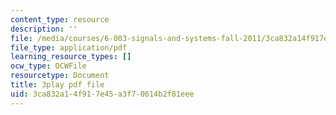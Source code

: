 ```yaml
---
content_type: resource
description: ''
file: /media/courses/6-003-signals-and-systems-fall-2011/3ca832a14f917e45a3f70614b2f81eee_t2hNMFoIv8w.pdf
file_type: application/pdf
learning_resource_types: []
ocw_type: OCWFile
resourcetype: Document
title: 3play pdf file
uid: 3ca832a1-4f91-7e45-a3f7-0614b2f81eee
---
```

